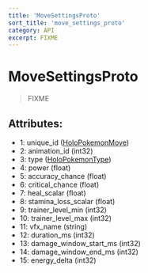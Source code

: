 ```yaml
---
title: 'MoveSettingsProto'
sort_title: 'move_settings_proto'
category: API
excerpt: FIXME
---
```


# MoveSettingsProto

> FIXME

## Attributes:

- 1: unique_id ([HoloPokemonMove](../../enums/HoloPokemonMove/))
- 2: animation_id (int32)
- 3: type ([HoloPokemonType](../../enums/HoloPokemonType/))
- 4: power (float)
- 5: accuracy_chance (float)
- 6: critical_chance (float)
- 7: heal_scalar (float)
- 8: stamina_loss_scalar (float)
- 9: trainer_level_min (int32)
- 10: trainer_level_max (int32)
- 11: vfx_name (string)
- 12: duration_ms (int32)
- 13: damage_window_start_ms (int32)
- 14: damage_window_end_ms (int32)
- 15: energy_delta (int32)
